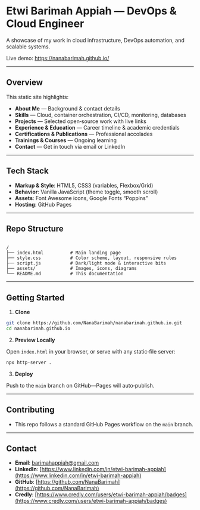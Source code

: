# Etwi Barimah Appiah — DevOps & Cloud Engineer

A showcase of my work in cloud infrastructure, DevOps automation, and scalable systems.

Live demo: https://nanabarimah.github.io/

---

## Overview

This static site highlights:

- **About Me** — Background & contact details  
- **Skills** — Cloud, container orchestration, CI/CD, monitoring, databases  
- **Projects** — Selected open‑source work with live links  
- **Experience & Education** — Career timeline & academic credentials  
- **Certifications & Publications** — Professional accolades  
- **Trainings & Courses** — Ongoing learning  
- **Contact** — Get in touch via email or LinkedIn  

---

## Tech Stack

- **Markup & Style**: HTML5, CSS3 (variables, Flexbox/Grid)  
- **Behavior**: Vanilla JavaScript (theme toggle, smooth scroll)  
- **Assets**: Font Awesome icons, Google Fonts “Poppins”  
- **Hosting**: GitHub Pages  

---

## Repo Structure

```

/
├── index.html          # Main landing page
├── style.css           # Color scheme, layout, responsive rules
├── script.js           # Dark/light mode & interactive bits
├── assets/             # Images, icons, diagrams
└── README.md           # This documentation

````

---

## Getting Started

1. **Clone**  
```bash
git clone https://github.com/NanaBarimah/nanabarimah.github.io.git
cd nanabarimah.github.io
````

2. **Preview Locally**

Open `index.html` in your browser, or serve with any static‑file server:

```bash
npx http-server .
```
3. **Deploy**

Push to the `main` branch on GitHub—Pages will auto‑publish.

---

## Contributing

* This repo follows a standard GitHub Pages workflow on the `main` branch.

---

## Contact

* **Email**: [barimahappiah@gmail.com](mailto:barimahappiah@gmail.com)
* **LinkedIn**: [https://www.linkedin.com/in/etwi-barimah-appiah](https://www.linkedin.com/in/etwi-barimah-appiah)
* **GitHub**: [https://github.com/NanaBarimah](https://github.com/NanaBarimah)
* **Credly**: [https://www.credly.com/users/etwi-barimah-appiah/badges](https://www.credly.com/users/etwi-barimah-appiah/badges)
